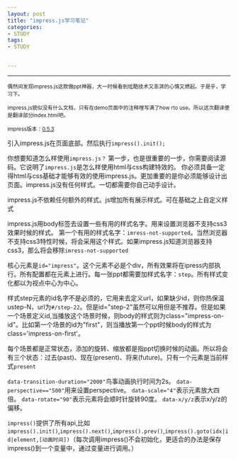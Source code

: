 ```yaml
---
layout: post
title: "impress.js学习笔记"
categories:
- STUDY
tags:
- STUDY


---
```

---


<small>偶然间发现impress.js这款做ppt神器，大一时候看到炫酷技术又澎湃的心情又燃起。于是乎，学习下。</small>

<small>impress.js貌似没有什么文档，只有在demo页面中的注释哩写满了how rto use。所以这次翻译便是翻译部分index.html吧。</small>

<small>impress版本：[0.5.3](https://github.com/bartaz/impress.js/archive/0.5.3.zip)</small>

引入impress.js在页面底部。然后执行<code>impress().init();</code>

你想要知道怎么样使用<code>impress.js？</code>
第一步，也是很重要的一步，你需要阅读源码。它说明了<code>impress.js</code>是怎么样使用html与css构建特效的。
你必须具备一定得html与css基础才能够有效的使用impress.js。更加重要的是你必须能够设计出页面。impress.js没有任何样式。一切都需要你自己动手设计。

impress.js不依赖任何额外的样式。js增加所有展示样式。可在基础之上自定义样式

impress.js用body标签去设置一些有用的样式名字。用来设置浏览器不支持css3效果时候的样式。
第一个有用的样式名字：<code>imress-not-supported</code>。当然浏览器不支持css3特性时候，将会采用这个样式。如果impress.js知道浏览器支持css3，那么将会移除<code>imress-not-supported</code>

核心元素是<code>id="impress"</code>。这个元素不必是个div，所有效果将在ipress内部执行。所有配置都在元素上进行。每一张ppt都需要加样式名字：<code>step</code>。所有样式变化都以为视点中心为中心。

样式step元素的id名字不是必须的，它用来去定义url，如果缺少id，则你热保温ustep-N，url为<code>#/step-22</code>。但是id="step-2"虽然可以用但是不推荐。但是如果一个场景定义id,当播放这个场景时候，则body的样式则为class="impress-on-id"。比如第一个场景的id为"first"，则当播放第一个ppt时候body的样式为class='impress-on-first'。

每个场景都是正常状态，添加的旋转、缩放都是指ppt切换时候的动画。所以将会有三个状态：过去(past)、现在(present)、将来(future)。只有一个元素是当前样式<code>present</code>

<code>data-transition-duration="2000"</code>鸟事动画执行时间为2s。
<code>data-perspective=="500"</code>用来设置perspective。
<code>data-scale="4"</code>表示元素放大四倍。
<code>data-rotate="90"</code>表示元素将会顺时针旋转90度。
<code>data-x/y/z</code>表示x/y/z的偏移。

<code>impress()</code>提供了所有api,比如<code>impress().init()</code>,<code>impress().next()</code>,<code>impress().prev()</code>,<code>impress().goto(idx|id|element,[动画时间])</code>（每次调用impress()不会初始化，更适合的办法是保存impress()到一个变量中，通过变量进行调用。）
